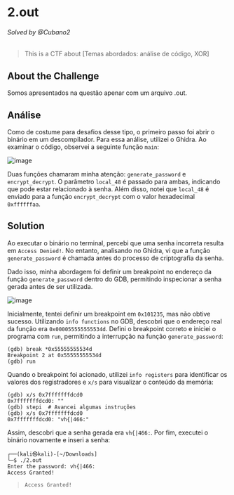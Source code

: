 # 2.out

###### Solved by @Cubano2  
> This is a CTF about [Temas abordados: análise de código, XOR]  

## About the Challenge  
Somos apresentados na questão apenar com um arquivo .out.

## Análise
Como de costume para desafios desse tipo, o primeiro passo foi abrir o binário em um descompilador. Para essa análise, utilizei o Ghidra. Ao examinar o código, observei a seguinte função ```main```:

![image](https://github.com/user-attachments/assets/b975da75-32b2-4384-9bd4-f6b59875fbe1)

Duas funções chamaram minha atenção: ```generate_password``` e ```encrypt_decrypt```. O parâmetro ```local_48``` é passado para ambas, indicando que pode estar relacionado à senha. Além disso, notei que ```local_48``` é enviado para a função ```encrypt_decrypt``` com o valor hexadecimal ```0xffffffaa```.


## Solution
Ao executar o binário no terminal, percebi que uma senha incorreta resulta em ```Access Denied!```. No entanto, analisando no Ghidra, vi que a função ```generate_password``` é chamada antes do processo de criptografia da senha.

Dado isso, minha abordagem foi definir um breakpoint no endereço da função ```generate_password``` dentro do GDB, permitindo inspecionar a senha gerada antes de ser utilizada.

![image](https://github.com/user-attachments/assets/d3822ddf-ee53-4036-83c3-d24a5ae394de)

Inicialmente, tentei definir um breakpoint em ```0x101235```, mas não obtive sucesso. Utilizando ```info functions``` no GDB, descobri que o endereço real da função era ```0x000055555555534d```.
Defini o breakpoint correto e iniciei o programa com ```run```, permitindo a interrupção na função ```generate_password```:
```
(gdb) break *0x55555555534d
Breakpoint 2 at 0x55555555534d
(gdb) run
```
Quando o breakpoint foi acionado, utilizei ```info registers``` para identificar os valores dos registradores e ```x/s``` para visualizar o conteúdo da memória:
```
(gdb) x/s 0x7fffffffdcd0
0x7fffffffdcd0: ""
(gdb) stepi  # Avancei algumas instruções
(gdb) x/s 0x7fffffffdcd0
0x7fffffffdcd0: "vh{|466:"
```
Assim, descobri que a senha gerada era ```vh{|466:```.
Por fim, executei o binário novamente e inseri a senha:
```
┌──(kali㉿kali)-[~/Downloads]
└─$ ./2.out      
Enter the password: vh{|466:
Access Granted!
```

>`Access Granted!`





